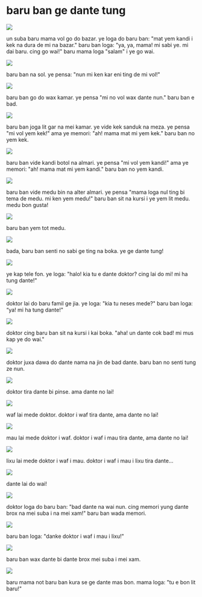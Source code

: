 baru ban ge dante tung
=======================

![](http://www.pandunia.info/pandunia/barudant/baru_01.png)

un suba baru mama vol go do bazar. ye loga do baru ban: "mat yem kandi i kek na dura de mi na bazar." baru ban loga: "ya, ya, mama! mi sabi ye. mi dai baru. cing go wai!" baru mama loga "salam" i ye go wai.

![](http://www.pandunia.info/pandunia/barudant/baru_02.png)

baru ban na sol. ye pensa: "nun mi ken kar eni ting de mi vol!"

![](http://www.pandunia.info/pandunia/barudant/baru_03.png)

baru ban go do wax kamar. ye pensa "mi no vol wax dante nun." baru ban e bad.

![](http://www.pandunia.info/pandunia/barudant/baru_04.png)

baru ban joga lit gar na mei kamar. ye vide kek sanduk na meza. ye pensa "mi vol yem kek!" ama ye memori: "ah! mama mat mi yem kek." baru ban no yem kek.

![](http://www.pandunia.info/pandunia/barudant/baru_05.png)

baru ban vide kandi botol na almari. ye pensa "mi vol yem kandi!" ama ye memori: "ah! mama mat mi yem kandi." baru ban no yem kandi.

![](http://www.pandunia.info/pandunia/barudant/baru_06.png)

baru ban vide medu bin na alter almari. ye pensa "mama loga nul ting bi tema de medu. mi ken yem medu!" baru ban sit na kursi i ye yem lit medu. medu bon gusta!

![](http://www.pandunia.info/pandunia/barudant/baru_07.png)

baru ban yem tot medu.

![](http://www.pandunia.info/pandunia/barudant/baru_08.png)

bada, baru ban senti no sabi ge ting na boka. ye ge dante tung!

![](http://www.pandunia.info/pandunia/barudant/baru_09.png)

ye kap tele fon. ye loga: "halo! kia tu e dante doktor? cing lai do mi! mi ha tung dante!"

![](http://www.pandunia.info/pandunia/barudant/baru_10.png)

doktor lai do baru famil ge jia. ye loga: "kia tu neses mede?" baru ban loga: “ya! mi ha tung dante!"

![](http://www.pandunia.info/pandunia/barudant/baru_11.png)

doktor cing baru ban sit na kursi i kai boka. "aha! un dante cok bad! mi mus kap ye do wai."

![](http://www.pandunia.info/pandunia/barudant/baru_12.png)

doktor juxa dawa do dante nama na jin de bad dante. baru ban no senti tung ze nun.

![](http://www.pandunia.info/pandunia/barudant/baru_13.png)

doktor tira dante bi pinse. ama dante no lai!

![](http://www.pandunia.info/pandunia/barudant/baru_14.png)

waf lai mede doktor. doktor i waf tira dante, ama dante no lai!

![](http://www.pandunia.info/pandunia/barudant/baru_15.png)

mau lai mede doktor i waf. doktor i waf i mau tira dante, ama dante no lai!

![](http://www.pandunia.info/pandunia/barudant/baru_16.png)

lixu lai mede doktor i waf i mau. doktor i waf i mau i lixu tira dante...

![](http://www.pandunia.info/pandunia/barudant/baru_17.png)

dante lai do wai!

![](http://www.pandunia.info/pandunia/barudant/baru_18.png)

doktor loga do baru ban: "bad dante na wai nun. cing memori yung dante brox na mei suba i na mei xam!" baru ban wada memori.

![](http://www.pandunia.info/pandunia/barudant/baru_19.png)

baru ban loga: "danke doktor i waf i mau i lixu!"

![](http://www.pandunia.info/pandunia/barudant/baru_20.png)

baru ban wax dante bi dante brox mei suba i mei xam.

![](http://www.pandunia.info/pandunia/barudant/baru_21.png)

baru mama not baru ban kura se ge dante mas bon. mama loga: "tu e bon lit baru!"

